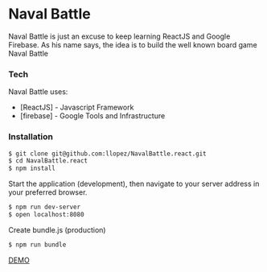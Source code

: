 # Naval Battle

Naval Battle is just an excuse to keep learning ReactJS and Google Firebase.
As his name says, the idea is to build the well known board game Naval Battle

### Tech

Naval Battle uses:

* [ReactJS] - Javascript Framework
* [firebase] - Google Tools and Infrastructure

### Installation

```sh
$ git clone git@github.com:llopez/NavalBattle.react.git
$ cd NavalBattle.react
$ npm install
```

Start the application (development), then navigate to your server address in your preferred browser.

```sh
$ npm run dev-server
$ open localhost:8080
```

Create bundle.js (production)

```sh
$ npm run bundle
```

[DEMO](https://llopez.github.io/NavalBattle.react/)
